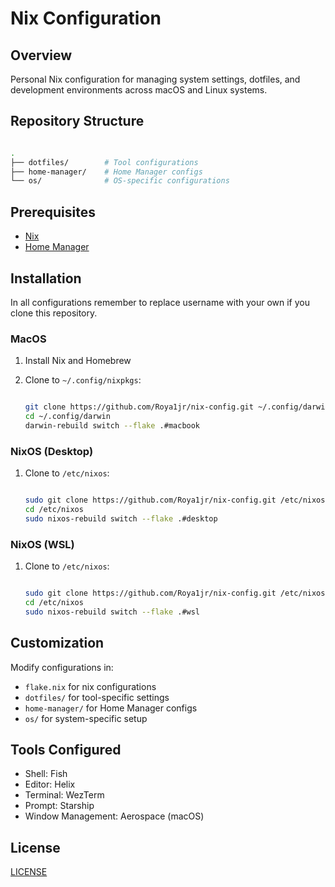 # Nix Configuration

## Overview

Personal Nix configuration for managing system settings, dotfiles, and development environments across macOS and Linux systems.

## Repository Structure

```bash

.
├── dotfiles/        # Tool configurations
├── home-manager/    # Home Manager configs
└── os/              # OS-specific configurations

```

## Prerequisites

- [Nix](https://nixos.org/download.html)
- [Home Manager](https://github.com/nix-community/home-manager)

## Installation

In all configurations remember to replace username with your own if you clone this repository.

### MacOS

1. Install Nix and Homebrew
2. Clone to `~/.config/nixpkgs`:

   ```bash

   git clone https://github.com/Roya1jr/nix-config.git ~/.config/darwin
   cd ~/.config/darwin
   darwin-rebuild switch --flake .#macbook

   ```

### NixOS (Desktop)

1. Clone to `/etc/nixos`:

   ```bash

   sudo git clone https://github.com/Roya1jr/nix-config.git /etc/nixos
   cd /etc/nixos
   sudo nixos-rebuild switch --flake .#desktop

   ```

### NixOS (WSL)

1. Clone to `/etc/nixos`:

   ```bash

   sudo git clone https://github.com/Roya1jr/nix-config.git /etc/nixos
   cd /etc/nixos
   sudo nixos-rebuild switch --flake .#wsl

   ```

## Customization

Modify configurations in:

- `flake.nix` for nix configurations
- `dotfiles/` for tool-specific settings
- `home-manager/` for Home Manager configs
- `os/` for system-specific setup

## Tools Configured

- Shell: Fish
- Editor: Helix
- Terminal: WezTerm
- Prompt: Starship
- Window Management: Aerospace (macOS)

## License

[LICENSE](LICENSE)
